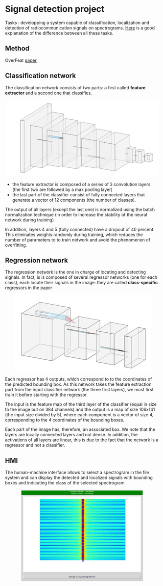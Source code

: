 # Signal detection project
Tasks : developping a system capable of classification, localization and detection of
radiocommunication signals on spectrograms. <a href='https://sergioskar.github.io/Localization_and_Object_Detection/'>Here</a> is a good explanation of the difference between all these tasks.

## Method
OverFeat <a href="https://arxiv.org/pdf/1312.6229.pdf">paper</a>

## Classification network
<p>
The classification network consists of two parts: a first called <b>feature extractor</b> and a second one that classifies.</p>
 <p align="center"><img src="img/classifier.PNG" height=250 width=500></img></p>
 <p>
 <ul><li>the feature extractor is composed of a series of 3 convolution layers (the first two are followed by a max pooling layer)
<li>the last part of the classifier consist of fully connected layers that generate a vector of 12 components (the number of classes).
</ul> 
</p>
<p>
The output of all layers (except the last one) is normalized using the batch normalization technique (in order to
increase the stability of the neural network during training)
</p>
<p>In addition, layers 4 and 5 (fully
connected) have a dropout of 40 percent. This eliminates weights
randomly during training, which reduces the number of parameters to
to train network and avoid the phenomenon of overfitting.
</p>

## Regression network
<p>The regression network is the one in charge of locating and detecting signals.
In fact, is is composed of several regressor networks (one for each
class), each locate their signals in the image: they are called <b>class-specific</b> regressors in the paper</p>
<p align="center"><img src="img/regressor.PNG" height=250 width=450></img></p>
<p>
Each regressor has 4 outputs, which correspond to to the coordinates of the predicted bounding box. As this network takes the
feature extraction part from the input classifier network (the three
first layers), we must first train it before starting with the regressor.
</p>

<p>
The input is the feature map of the third layer of the classifier (equal in size to the image but on 384 channels)
and the output is a map of size 106x141 (the input size divided by 5), where each component is a vector of size 4, corresponding to the 4 coordinates of the bounding boxes.
</p>
<p>
Each part of the image has, therefore, an associated box. We note that the layers
are locally connected layers and not dense. In addition, the activations of all layers are linear, this is due to the fact that
the network is a regressor and not a classifier.
</p>

## HMI

<p>The human-machine interface allows to select a spectrogram in the file system and can display the detected and localized signals with
bounding boxes and indicating the class of the selected spectrogram</p>
<p align="center"><img src="img/hmi.PNG" height=300 width=400></img></p>
